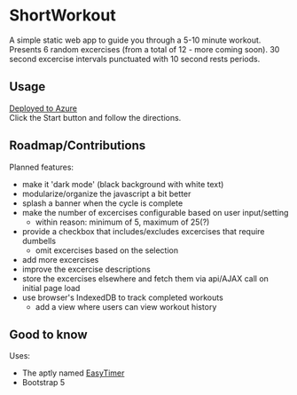 # ShortWorkout
A simple static web app to guide you through a 5-10 minute workout.  
Presents 6 random excercises (from a total of 12 - more coming soon). 30 second excercise intervals punctuated with 10 second rests periods.

## Usage
[Deployed to Azure](https://salmon-plant-0a0ed6d0f.3.azurestaticapps.net)  
Click the Start button and follow the directions.

## Roadmap/Contributions
Planned features:  
- make it 'dark mode' (black background with white text)
- modularize/organize the javascript a bit better
- splash a banner when the cycle is complete
- make the number of excercises configurable based on user input/setting
  -  within reason: minimum of 5, maximum of 25(?)
- provide a checkbox that includes/excludes excercises that require dumbells
  - omit excercises based on the selection
- add more excercises
- improve the excercise descriptions
- store the excercises elsewhere and fetch them via api/AJAX call on initial page load
- use browser's IndexedDB to track completed workouts
  - add a view where users can view workout history
 
## Good to know
Uses:  
- The aptly named [EasyTimer](http://albert-gonzalez.github.io/easytimer.js/)
- Bootstrap 5